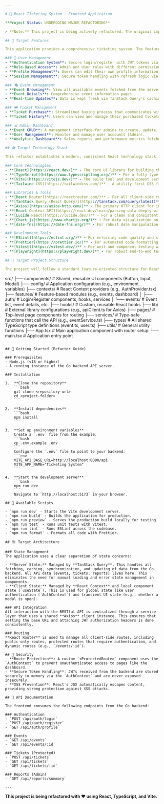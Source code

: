 ```yaml
---

# 🎫 React Ticketing System - Frontend Application

**Project Status: UNDERGOING MAJOR REFACTORING**

> **Note:** This project is being actively refactored. The original implementation was built with a different framework, and this documentation describes the **target architecture** using **React, TypeScript, and TanStack Query**. The primary goal is to create a stable, maintainable, and scalable frontend that communicates reliably with the Go backend API.

## 🚀 Target Features

This application provides a comprehensive ticketing system. The feature set remains the same, but the implementation is being rebuilt on a new foundation.

### 👤 User Management
- **Authentication System**: Secure login/register with JWT tokens via the Go backend.
- **Role-Based Access**: Admin and User roles with different permissions, enforced by the backend.
- **Profile Management**: Users can edit their own profile information.
- **Session Management**: Secure token handling with refresh logic via the `AuthContext`.

### 🎭 Event Management
- **Event Browsing**: View all available events fetched from the server.
- **Event Details**: Comprehensive event information pages.
- **Real-time Updates**: Data is kept fresh via TanStack Query's caching and re-fetching mechanisms.

### 🎟️ Ticket Management
- **Ticket Purchase**: Streamlined buying process that communicates with the `/api/tickets` endpoint.
- **Ticket History**: Users can view and manage their purchased tickets.

### 📊 Admin Dashboard
- **Event CRUD**: A management interface for admins to create, update, and delete events.
- **User Management**: Monitor and manage user accounts (Admin).
- **Analytics Dashboard**: Sales reports and performance metrics fetched from the `/api/reports` endpoints.

## 🛠️ Target Technology Stack

This refactor establishes a modern, consistent React technology stack.

### Core Technologies
- **[React](https://react.dev/)** - The core UI library for building the application.
- **[TypeScript](https://www.typescriptlang.org/)** - For a fully type-safe codebase, from API to components.
- **[Vite](https://vitejs.dev/)** - The build tool and development server, providing a fast developer experience.
- **[Tailwind CSS](https://tailwindcss.com/)** - A utility-first CSS framework for rapid and consistent styling.

### Libraries & Tools
- **[React Router](https://reactrouter.com/)** - For all client-side routing and navigation.
- **[TanStack Query (React Query)](https://tanstack.com/query/latest)** - For all server state management: data fetching, caching, and mutations.
- **[Axios](https://axios-http.com/)** - The primary HTTP client for interacting with the Go backend API.
- **[React Context API](https://react.dev/learn/passing-data-deeply-with-context)** - For managing global client state like authentication status.
- **[Lucide React](https://lucide.dev/)** - For a clean and consistent icon library.
- **[Chart.js](https://www.chartjs.org/)** - For data visualization on the admin dashboard.
- **[date-fns](https://date-fns.org/)** - For robust date manipulation.

### Development Tools
- **[ESLint](https://eslint.org/)** - For enforcing code quality and style.
- **[Prettier](https://prettier.io/)** - For automated code formatting.
- **[Vitest](https://vitest.dev/)** - For unit and component testing within the Vite ecosystem.
- **[Playwright](https://playwright.dev/)** - For robust end-to-end testing of user flows.

## 📁 Target Project Structure

The project will follow a standard feature-oriented structure for React applications.

```
src/
├── components/              # Shared, reusable UI components (Button, Input, Modal)
├── config/                  # Application configuration (e.g., environment variables)
├── contexts/                # React Context providers (e.g., AuthProvider.tsx)
├── features/                # Feature-based modules (e.g., events, dashboard)
│   ├── auth/                # Login/Register components, hooks, services
│   └── events/              # Event list, event details, etc.
├── hooks/                   # Custom, reusable React hooks
├── lib/                     # External library configurations (e.g., apiClient.ts for Axios)
├── pages/                   # Top-level page components for routing
├── services/                # Type-safe functions that call the API (e.g., eventService.ts)
├── types/                   # All shared TypeScript type definitions (event.ts, user.ts)
├── utils/                   # General utility functions
├── App.tsx                  # Main application component with router setup
└── main.tsx                 # Application entry point
```

## 🚀 Getting Started (Refactor Guide)

### Prerequisites
- Node.js (v18 or higher)
- A running instance of the Go backend API server.

### Installation

1.  **Clone the repository**
    ```bash
    git clone <repository-url>
    cd <project-folder>
    ```

2.  **Install dependencies**
    ```bash
    npm install
    ```

3.  **Set up environment variables**
    Create a `.env` file from the example:
    ```bash
    cp .env.example .env
    ```
    Configure the `.env` file to point to your backend:
    ```env
    VITE_API_BASE_URL=http://localhost:8080/api
    VITE_APP_NAME="Ticketing System"
    ```

4.  **Start the development server**
    ```bash
    npm run dev
    ```
    Navigate to `http://localhost:5173` in your browser.

## 🔧 Available Scripts

- `npm run dev` - Starts the Vite development server.
- `npm run build` - Builds the application for production.
- `npm run preview` - Serves the production build locally for testing.
- `npm run test` - Runs unit tests with Vitest.
- `npm run lint` - Runs ESLint across the codebase.
- `npm run format` - Formats all code with Prettier.

## 🏗️ Target Architecture

### State Management
The application uses a clear separation of state concerns:

- **Server State:** Managed by **TanStack Query**. This handles all fetching, caching, synchronization, and updating of data from the Go backend. All API data (events, tickets, reports) lives here. This eliminates the need for manual loading and error state management in components.
- **Client State:** Managed by **React Context** and local component state (`useState`). This is used for global state like user authentication (`AuthContext`) and transient UI state (e.g., whether a modal is open).

### API Integration
All interaction with the RESTful API is centralized through a service layer that uses a shared **Axios** client instance. This ensures that setting the base URL and attaching JWT authorization headers is done consistently.

### Routing
**React Router** is used to manage all client-side routes, including public-only routes, protected routes that require authentication, and dynamic routes (e.g., `/events/:id`).

## 🔐 Security
- **Route Protection**: A custom `<ProtectedRoute>` component uses the `AuthContext` to prevent unauthenticated access to pages like the dashboard.
- **Secure Token Handling**: JWTs received from the backend are stored securely in memory via the `AuthContext` and are never exposed insecurely.
- **XSS Prevention**: React's JSX automatically escapes content, providing strong protection against XSS attacks.

## 📖 API Documentation

The frontend consumes the following endpoints from the Go backend:

### Authentication
- `POST /api/auth/login`
- `POST /api/auth/register`
- `GET /api/auth/profile`

### Events
- `GET /api/events`
- `GET /api/events/:id`

### Tickets (Protected)
- `POST /api/tickets`
- `GET /api/tickets`
- `GET /api/tickets/:id`

### Reports (Admin)
- `GET /api/reports/summary`

---
```


**This project is being refactored with ❤️ using React, TypeScript, and Vite.**